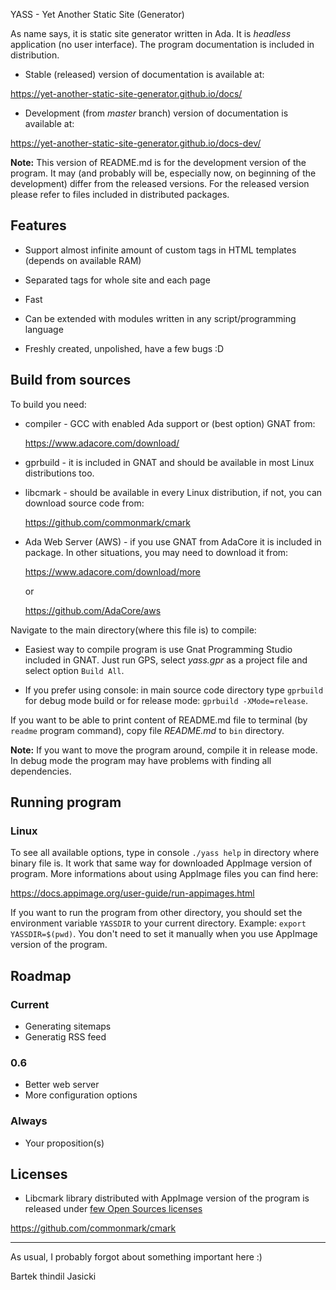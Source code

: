 YASS - Yet Another Static Site (Generator)

As name says, it is static site generator written in Ada. It is *headless*
application (no user interface). The program documentation is included in
distribution.

* Stable (released) version of documentation is available at:

https://yet-another-static-site-generator.github.io/docs/

* Development (from *master* branch) version of documentation is available at:

https://yet-another-static-site-generator.github.io/docs-dev/

**Note:** This version of README.md is for the development version of the program.
It may (and probably will be, especially now, on beginning of the development)
differ from the released versions. For the released version please refer to
files included in distributed packages.

## Features

* Support almost infinite amount of custom tags in HTML templates (depends
  on available RAM)

* Separated tags for whole site and each page

* Fast

* Can be extended with modules written in any script/programming language

* Freshly created, unpolished, have a few bugs :D

## Build from sources

To build you need:

* compiler - GCC with enabled Ada support or (best option) GNAT from:

  https://www.adacore.com/download/

* gprbuild - it is included in GNAT and should be available in most Linux
  distributions too.

* libcmark - should be available in every Linux distribution, if not, you
  can download source code from:

  https://github.com/commonmark/cmark

* Ada Web Server (AWS) - if you use GNAT from AdaCore it is included in
  package. In other situations, you may need to download it from:

  https://www.adacore.com/download/more

  or

  https://github.com/AdaCore/aws

Navigate to the main directory(where this file is) to compile:

* Easiest way to compile program is use Gnat Programming Studio included in
  GNAT. Just run GPS, select *yass.gpr* as a project file and select option
  `Build All`.

* If you prefer using console: in main source code directory type `gprbuild`
  for debug mode build or for release mode: `gprbuild -XMode=release`.

If you want to be able to print content of README.md file to terminal (by
`readme` program command), copy file *README.md* to `bin` directory.

**Note:** If you want to move the program around, compile it in release mode. In
debug mode the program may have problems with finding all dependencies.

## Running program

### Linux

To see all available options, type in console `./yass help` in directory where
binary file is. It work that same way for downloaded AppImage version of
program. More informations about using AppImage files you can find here:

https://docs.appimage.org/user-guide/run-appimages.html

If you want to run the program from other directory, you should set the
environment variable `YASSDIR` to your current directory. Example:
`export YASSDIR=$(pwd)`. You don't need to set it manually when you use
AppImage version of the program.

## Roadmap

### Current

- Generating sitemaps
- Generatig RSS feed

### 0.6

- Better web server
- More configuration options

### Always

- Your proposition(s)

## Licenses

- Libcmark library distributed with AppImage version of the program is released
under [few Open Sources licenses](https://github.com/commonmark/cmark/blob/master/COPYING)

https://github.com/commonmark/cmark

----

As usual, I probably forgot about something important here :)

Bartek thindil Jasicki
